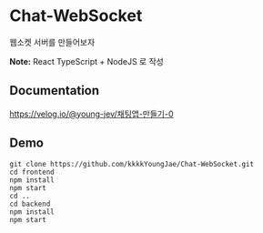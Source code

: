 # Chat-WebSocket

웹소켓 서버를 만들어보자<br/>

**Note:** React TypeScript + NodeJS 로 작성

## Documentation

https://velog.io/@young-jev/채팅앱-만들기-0

## Demo

```
git clone https://github.com/kkkkYoungJae/Chat-WebSocket.git
cd frontend
npm install
npm start
cd ..
cd backend
npm install
npm start
```
